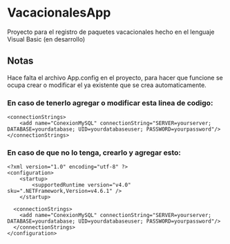 # VacacionalesApp

Proyecto para el registro de paquetes vacacionales hecho en el lenguaje Visual Basic (en desarrollo)

## Notas

Hace falta el archivo App.config en el proyecto, para hacer que funcione se ocupa crear o modificar el ya existente que se crea automaticamente.

### En caso de tenerlo agregar o modificar esta linea de codigo:

```
<connectionStrings>
    <add name="ConexionMySQL" connectionString="SERVER=yourserver; DATABASE=yourdatabase; UID=yourdatabaseuser; PASSWORD=yourpassword"/>
</connectionStrings>
```

### En caso de que no lo tenga, crearlo y agregar esto:

```
<?xml version="1.0" encoding="utf-8" ?>
<configuration>
    <startup>
        <supportedRuntime version="v4.0" sku=".NETFramework,Version=v4.6.1" />
    </startup>

  <connectionStrings>
    <add name="ConexionMySQL" connectionString="SERVER=yourserver; DATABASE=yourdatabase; UID=yourdatabaseuser; PASSWORD=yourpassword"/>
  </connectionStrings>
</configuration>
```

